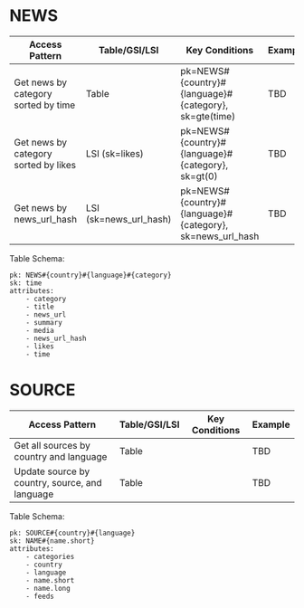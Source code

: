 # NEWS

| Access Pattern                       | Table/GSI/LSI          | Key Conditions                                            | Example |
| ------------------------------------ | ---------------------- | --------------------------------------------------------- | ------- |
| Get news by category sorted by time  | Table                  | pk=NEWS#{country}#{language}#{category}, sk=gte(time)     | TBD     |
| Get news by category sorted by likes | LSI (sk=likes)         | pk=NEWS#{country}#{language}#{category}, sk=gt(0)         | TBD     |
| Get news by news_url_hash            | LSI (sk=news_url_hash) | pk=NEWS#{country}#{language}#{category}, sk=news_url_hash | TBD     |

Table Schema:

```
pk: NEWS#{country}#{language}#{category}
sk: time
attributes:
    - category
    - title
    - news_url
    - summary
    - media
    - news_url_hash
    - likes
    - time
```

# SOURCE

| Access Pattern                                 | Table/GSI/LSI | Key Conditions | Example |
| ---------------------------------------------- | ------------- | -------------- | ------- |
| Get all sources by country and language        | Table         |                | TBD     |
| Update source by country, source, and language | Table         |                | TBD     |

Table Schema:

```
pk: SOURCE#{country}#{language}
sk: NAME#{name.short}
attributes:
    - categories
    - country
    - language
    - name.short
    - name.long
    - feeds
```
